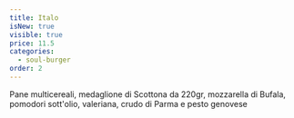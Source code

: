 ```yaml
---
title: Italo
isNew: true
visible: true
price: 11.5
categories:
  - soul-burger
order: 2
---
```


Pane multicereali, medaglione di Scottona da 220gr, mozzarella di Bufala, pomodori sott'olio, valeriana, crudo di Parma e pesto genovese
